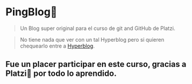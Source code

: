 # PingBlog💜
> Un Blog super original para el curso de git and GitHub de Platzi.

>No tiene nada que ver con un tal Hyperblog pero si quieren chequearlo entre a [Hyperblog](https://github.com/freddier/hyperblog "Hyperblog").

## Fue un placer participar en este curso, gracias a Platzi💚 por todo lo aprendido.
